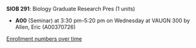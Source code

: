 **SIOB 291**: Biology Graduate Research Pres (1 units)

- **A00** (Seminar) at 3:30 pm–5:20 pm on Wednesday at VAUGN 300 by Allen, Eric (A00370726)

[Enrollment numbers over time](./SIOB291.tsv)
